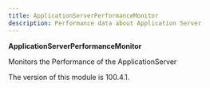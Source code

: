 ```yaml
---
title: ApplicationServerPerformanceMonitor
description: Performance data about Application Server
---
```


**ApplicationServerPerformanceMonitor**

Monitors the Performance of the ApplicationServer

<InlineAlert slots="text" />
The version of this module is 100.4.1.
